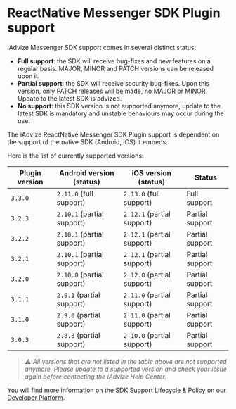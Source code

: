 # ReactNative Messenger SDK Plugin support

iAdvize Messenger SDK support comes in several distinct status:

- **Full support**: the SDK will receive bug-fixes and new features on a regular basis. MAJOR, MINOR and PATCH versions can be released upon it.
- **Partial support**: the SDK will receive security bug-fixes. Upon this version, only PATCH releases will be made, no MAJOR or MINOR. Update to the latest SDK is advized.
- **No support**: this SDK version is not supported anymore, update to the latest SDK is mandatory and unstable behaviours may occur during the use.

The iAdvize ReactNative Messenger SDK Plugin support is dependent on the support of the native SDK (Android, iOS) it embeds.

Here is the list of currently supported versions:

| Plugin version | Android version (status)   | iOS version (status)       | Status          |
| -------------- | -------------------------- | -------------------------- | --------------- |
| `3.3.0`        | `2.11.0` (full support)    | `2.13.0` (full support)    | Full support    |
| `3.2.3`        | `2.10.1` (partial support) | `2.12.1` (partial support) | Partial support |
| `3.2.2`        | `2.10.1` (partial support) | `2.12.1` (partial support) | Partial support |
| `3.2.1`        | `2.10.1` (partial support) | `2.12.1` (partial support) | Partial support |
| `3.2.0`        | `2.10.0` (partial support) | `2.12.0` (partial support) | Partial support |
| `3.1.1`        | `2.9.1` (partial support)  | `2.11.0` (partial support) | Partial support |
| `3.1.0`        | `2.9.0` (partial support)  | `2.11.0` (partial support) | Partial support |
| `3.0.3`        | `2.8.3` (partial support)  | `2.10.0` (partial support) | Partial support |

> *⚠️ All versions that are not listed in the table above are not supported anymore. Please update to a supported version and check your issue again before contacting the iAdvize Help Center.*

You will find more information on the SDK Support Lifecycle & Policy on our [Developer Platform](https://developers.iadvize.com/documentation/mobile-sdk#%F0%9F%A4%9D-support-policy).
